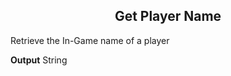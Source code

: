 <h2 style="text-align:center;"> Get Player Name</h2>

Retrieve the In-Game name of a player
<br>

**Output**
String
<br>

